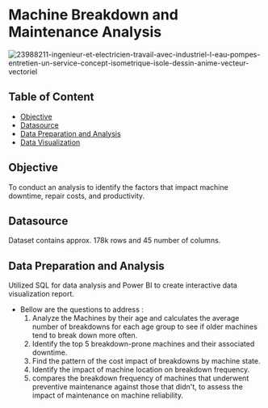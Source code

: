 # Machine Breakdown and Maintenance Analysis

![23988211-ingenieur-et-electricien-travail-avec-industriel-l-eau-pompes-entretien-un-service-concept-isometrique-isole-dessin-anime-vecteur-vectoriel](https://github.com/user-attachments/assets/72715fc2-2ad5-44d5-a722-a802c6926456)

## Table of Content
  - [Objective](#Objective)
  - [Datasource](#Datasource)
  - [Data Preparation and Analysis](#Data-Preparation-and-Analysis)
  - [Data Visualization](#Data-Visualization)

## Objective
To conduct an analysis to identify the factors that impact machine downtime, repair costs, and productivity.

## Datasource
Dataset contains approx. 178k rows and 45 number of columns. 

## Data Preparation and Analysis
Utilized SQL for data analysis and Power BI to create interactive data visualization report.
- Bellow are the questions to address :
    1. Analyze the Machines by their age and calculates the average number of breakdowns for each age group to see if older machines tend to break down more often.
    2. Identify the top 5 breakdown-prone machines and their associated downtime.
    3. Find the pattern of the cost impact of breakdowns by machine state.
    4. Identify the impact of machine location on breakdown frequency.
    5. compares the breakdown frequency of machines that underwent preventive maintenance against those that didn't, to assess the impact of maintenance on machine reliability.








